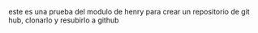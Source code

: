 este es una prueba del modulo de henry para crear un repositorio de git hub, clonarlo y resubirlo  a github

